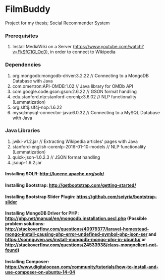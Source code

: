 # FilmBuddy
Project for my thesis; Social Recommender System

### Prerequisites
1. Install MediaWiki on a Server (https://www.youtube.com/watch?v=FkSfC1GLOc0), in order to connect to Wikipedia

### Dependencies
1. org.mongodb:mongodb-driver:3.2.22 // Connecting to a MongoDB Database with Java
2. com.omertron:API-OMDB:1.02 // Java library for OMDb API 
3. com.google.code.gson:gson:2.6.22 // GSON format handling
4. edu.stanford.nlp:stanford-corenlp:3.6.02 // NLP functionality (Lemmatization)
5. org.slf4j:slf4j-nop:1.6.22
6. mysql:mysql-connector-java:6.0.32 // Connecting to a MySQL Database with Java

### Java Libraries
1. jwiki-v1.2.jar // Extracting Wikipedia articles' pages with Java
3. stanford-english-corenlp-2016-01-10-models // NLP functionality (Lemmatization)
4. quick-json-1.0.2.3 // JSON format handling
5. jsoup-1.9.2.jar 

#### Installing SOLR: http://lucene.apache.org/solr/
#### Installing Bootstrap: http://getbootstrap.com/getting-started/
#### Installing Bootstrap Slider Plugin: https://github.com/seiyria/bootstrap-slider
#### Installing MongoDB Driver for PHP: http://php.net/manual/en/mongodb.installation.pecl.php (Possible problem solutions: http://stackoverflow.com/questions/40979377/laravel-homestead-mongo-install-causing-php-error-undefined-symbol-php-json-ser and https://sonnguyen.ws/install-mongodb-mongo-php-in-ubuntu/ or http://stackoverflow.com/questions/24533938/class-mongoclient-not-found)
#### Installing Composer: https://www.digitalocean.com/community/tutorials/how-to-install-and-use-composer-on-ubuntu-14-04
